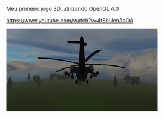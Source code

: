 Meu primeiro jogo 3D, utilizando OpenGL 4.0

https://www.youtube.com/watch?v=4tShUenAaOA

<img src="image.png" width = "400"></img>
